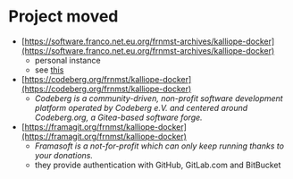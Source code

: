 # Project moved

- [https://software.franco.net.eu.org/frnmst-archives/kalliope-docker](https://software.franco.net.eu.org/frnmst-archives/kalliope-docker)
  - personal instance
  - see [this](https://software.franco.net.eu.org/frnmst/software.franco.net.eu.org/src/branch/master/privacy_policy.md#user-content-table-of-contents)
- [https://codeberg.org/frnmst/kalliope-docker](https://codeberg.org/frnmst/kalliope-docker)
  - *Codeberg is a community-driven, non-profit software development platform operated by Codeberg e.V. and centered around Codeberg.org, a Gitea-based software forge.*
- [https://framagit.org/frnmst/kalliope-docker](https://framagit.org/frnmst/kalliope-docker)
  - *Framasoft is a not-for-profit which can only keep running thanks to your donations.*
  - they provide authentication with GitHub, GitLab.com and BitBucket
